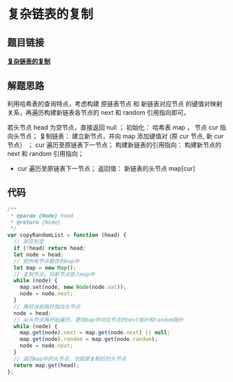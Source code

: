 # 复杂链表的复制

## 题目链接

#### [复杂链表的复制](https://leetcode.cn/problems/fu-za-lian-biao-de-fu-zhi-lcof/)

## 解题思路

利用哈希表的查询特点，考虑构建 原链表节点 和 新链表对应节点 的键值对映射关系，再遍历构建新链表各节点的 next 和 random 引用指向即可。

若头节点 head 为空节点，直接返回 null ；
初始化： 哈希表 map ， 节点 cur 指向头节点；
复制链表：
建立新节点，并向 map 添加键值对 (原 cur 节点, 新 cur 节点） ；
cur 遍历至原链表下一节点；
构建新链表的引用指向：
构建新节点的 next 和 random 引用指向；
- cur 遍历至原链表下一节点；
返回值： 新链表的头节点 map[cur] 

## 代码

```js
/**
 * @param {Node} head
 * @return {Node}
 */
var copyRandomList = function (head) {
  // 非空判定
  if (!head) return head;
  let node = head;
  // 把所有节点都存到map中
  let map = new Map();
  // 复制节点，将新节点放入map中
  while (node) {
    map.set(node, new Node(node.val));
    node = node.next;
  }
  // 再将当前指针指向头节点
  node = head;
  // 从头节点再开始遍历，更改map中对应节点的next指针和random指针
  while (node) {
    map.get(node).next = map.get(node.next) || null;
    map.get(node).random = map.get(node.random);
    node = node.next;
  }
  // 返回map中的头节点，也就是复制后的头节点
  return map.get(head);
};
```

